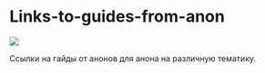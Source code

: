 # Links-to-guides-from-anon
![](https://2ch.hk/b/thumb/171071047/15191478267710s.jpg)

Ссылки на гайды от анонов для анона на различную тематику.
